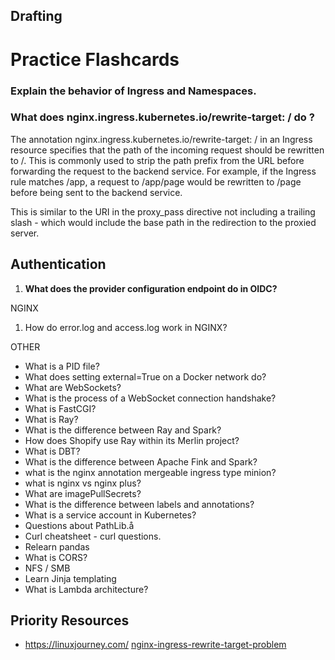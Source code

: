 ## Drafting

# Practice Flashcards


### Explain the behavior of Ingress and Namespaces.

### What does nginx.ingress.kubernetes.io/rewrite-target: / do ? 
The annotation nginx.ingress.kubernetes.io/rewrite-target: / in an Ingress resource specifies that the path of the incoming request should be rewritten to /. This is commonly used to strip the path prefix from the URL before forwarding the request to the backend service. For example, if the Ingress rule matches /app, a request to /app/page would be rewritten to /page before being sent to the backend service​.

This is similar to the URI in the proxy_pass directive not including a trailing slash - which would include the base path in the redirection to the proxied server.



## Authentication
1. **What does the provider configuration endpoint do in OIDC?**


NGINX
1. How do error.log and access.log work in NGINX? 


OTHER
- What is a PID file? 
- What does setting external=True on a Docker network do? 
- What are WebSockets?
- What is the process of a WebSocket connection handshake? 
- What is FastCGI? 
- What is Ray?
- What is the difference between Ray and Spark?
- How does Shopify use Ray within its Merlin project? 
- What is DBT? 
- What is the difference between Apache Fink and Spark?
- what is the nginx annotation mergeable ingress type minion? 
- what is nginx vs nginx plus? 
- What are imagePullSecrets? 
- What is the difference between labels and annotations? 
- What is a service account in Kubernetes? 
- Questions about PathLib.å
- Curl cheatsheet - curl questions.
- Relearn pandas
- What is CORS?
- NFS / SMB
- Learn Jinja templating
- What is Lambda architecture? 
## Priority Resources
- https://linuxjourney.com/
[nginx-ingress-rewrite-target-problem](https://stackoverflow.com/questions/61185530/another-nginx-ingress-rewrite-target-problem)






